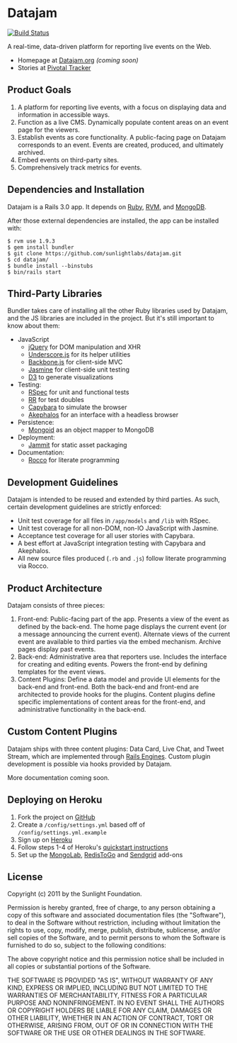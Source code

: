 # Datajam

[![Build Status](https://secure.travis-ci.org/sunlightlabs/datajam.png)](http://travis-ci.org/sunlightlabs/datajam)

A real-time, data-driven platform for reporting live events on the Web.

* Homepage at [Datajam.org](http://datajam.org) *(coming soon)*
* Stories at [Pivotal Tracker](https://www.pivotaltracker.com/projects/226205)

## Product Goals

1. A platform for reporting live events, with a focus on displaying data and information in accessible ways.
2. Function as a live CMS. Dynamically populate content areas on an event page for the viewers.
3. Establish events as core functionality. A public-facing page on Datajam corresponds to an event. Events are created, produced, and ultimately archived.
4. Embed events on third-party sites.
5. Comprehensively track metrics for events.

## Dependencies and Installation

Datajam is a Rails 3.0 app. It depends on [Ruby](http://ruby-lang.org), [RVM](http://rvm.beginrescueend.com), and [MongoDB](http://mongodb.org).

After those external dependencies are installed, the app can be installed with:

    $ rvm use 1.9.3
    $ gem install bundler
    $ git clone https://github.com/sunlightlabs/datajam.git
    $ cd datajam/
    $ bundle install --binstubs
    $ bin/rails start

## Third-Party Libraries

Bundler takes care of installing all the other Ruby libraries used by Datajam, and the JS libraries are included in the project. But it's still important to know about them:

* JavaScript
  * [jQuery](http://jquery.com/) for DOM manipulation and XHR
  * [Underscore.js](http://documentcloud.github.com/underscore/) for its helper utilities
  * [Backbone.js](http://documentcloud.github.com/backbone/) for client-side MVC
  * [Jasmine](https://github.com/pivotal/jasmine) for client-side unit testing
  * [D3](http://d3js.org/) to generate visualizations
* Testing:
  * [RSpec](http://rspec.info/) for unit and functional tests
  * [RR](https://github.com/btakita/rr) for test doubles
  * [Capybara](https://github.com/jnicklas/capybara) to simulate the browser
  * [Akephalos](https://github.com/bernerdschaefer/akephalos) for an interface with a headless browser
* Persistence:
  * [Mongoid](http://mongoid.org) as an object mapper to MongoDB
* Deployment:
  * [Jammit](http://documentcloud.github.com/jammit/) for static asset packaging
* Documentation:
  * [Rocco](https://github.com/rtomayko/rocco) for literate programming

## Development Guidelines

Datajam is intended to be reused and extended by third parties. As such, certain development guidelines are strictly enforced:

* Unit test coverage for all files in `/app/models` and `/lib` with RSpec.
* Unit test coverage for all non-DOM, non-IO JavaScript with Jasmine.
* Acceptance test coverage for all user stories with Capybara.
* A best effort at JavaScript integration testing with Capybara and Akephalos.
* All new source files produced (`.rb` and `.js`) follow literate programming via Rocco.

## Product Architecture

Datajam consists of three pieces:

1. Front-end: Public-facing part of the app. Presents a view of the event as defined by the back-end. The home page displays the current event (or a message announcing the current event). Alternate views of the current event are available to third parties via the embed mechanism. Archive pages display past events.
2. Back-end: Administrative area that reporters use. Includes the interface for creating and editing events. Powers the front-end by defining templates for the event views.
3. Content Plugins: Define a data model and provide UI elements for the back-end and front-end. Both the back-end and front-end are architected to provide hooks for the plugins. Content plugins define specific implementations of content areas for the front-end, and administrative functionality in the back-end.

## Custom Content Plugins

Datajam ships with three content plugins: Data Card, Live Chat, and Tweet Stream, which are implemented through [Rails Engines](http://api.rubyonrails.org/classes/Rails/Engine.html). Custom plugin development is possible via hooks provided by Datajam.

More documentation coming soon.

## Deploying on Heroku

1. Fork the project on [GitHub](https://github.com/sunlightlabs/datajam)
2. Create a `/config/settings.yml` based off of `/config/settings.yml.example`
3. Sign up on [Heroku](http://heroku.com)
4. Follow steps 1-4 of Heroku's [quickstart instructions](http://docs.heroku.com/quickstart)
5. Set up the [MongoLab](http://docs.heroku.com/mongolab), 
    [RedisToGo](http://docs.heroku.com/redistogo) and [Sendgrid](http://docs.heroku.com/sendgrid) add-ons

## License

Copyright (c) 2011 by the Sunlight Foundation.

Permission is hereby granted, free of charge, to any person obtaining a copy
of this software and associated documentation files (the "Software"), to deal
in the Software without restriction, including without limitation the rights
to use, copy, modify, merge, publish, distribute, sublicense, and/or sell
copies of the Software, and to permit persons to whom the Software is
furnished to do so, subject to the following conditions:

The above copyright notice and this permission notice shall be included in
all copies or substantial portions of the Software.

THE SOFTWARE IS PROVIDED "AS IS", WITHOUT WARRANTY OF ANY KIND, EXPRESS OR
IMPLIED, INCLUDING BUT NOT LIMITED TO THE WARRANTIES OF MERCHANTABILITY,
FITNESS FOR A PARTICULAR PURPOSE AND NONINFRINGEMENT. IN NO EVENT SHALL THE
AUTHORS OR COPYRIGHT HOLDERS BE LIABLE FOR ANY CLAIM, DAMAGES OR OTHER
LIABILITY, WHETHER IN AN ACTION OF CONTRACT, TORT OR OTHERWISE, ARISING FROM,
OUT OF OR IN CONNECTION WITH THE SOFTWARE OR THE USE OR OTHER DEALINGS IN
THE SOFTWARE.

